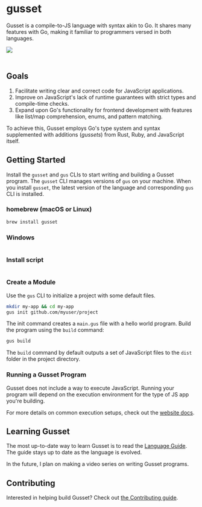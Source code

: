 # gusset

Gusset is a compile-to-JS language with syntax akin to Go. It shares many features with Go, making it familiar to programmers versed in both languages.

<img style="text-align:center; margin-bottom: 20px;" src="https://avatars.githubusercontent.com/u/166648156?s=200" />

## Goals

1. Facilitate writing clear and correct code for JavaScript applications.
2. Improve on JavaScript's lack of runtime guarantees with strict types and compile-time checks.
3. Expand upon Go's functionality for frontend development with features like list/map comprehension, enums, and pattern matching.

To achieve this, Gusset employs Go's type system and syntax supplemented with additions (*gussets*) from Rust, Ruby, and JavaScript itself.

## Getting Started

Install the `gusset` and `gus` CLIs to start writing and building a Gusset program. The `gusset` CLI manages versions of `gus` on your machine. When you install `gusset`, the latest version of the language and corresponding `gus` CLI is installed.

### homebrew (macOS or Linux)

```sh
brew install gusset
```

### Windows

```
```

### Install script

```
```

### Create a Module

Use the `gus` CLI to initialize a project with some default files.

```sh
mkdir my-app && cd my-app
gus init github.com/myuser/project
```

The init command creates a `main.gus` file with a hello world program. Build the program using the `build` command:

```sh
gus build
```

The `build` command by default outputs a set of JavaScript files to the `dist` folder in the project directory.

### Running a Gusset Program

Gusset does not include a way to execute JavaScript. Running your program will depend on the execution environment for the type of JS app you're building.

For more details on common execution setups, check out the [website docs](https://gusset.dev/docs).

## Learning Gusset

The most up-to-date way to learn Gusset is to read the [Language Guide](https://gusset.dev/docs). The guide stays up to date as the language is evolved.

In the future, I plan on making a video series on writing Gusset programs.

## Contributing

Interested in helping build Gusset? Check out [the Contributing guide](/CONTRIBUTING.md).

